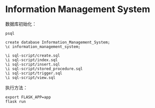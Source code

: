 # Information Management System


数据库初始化：

```
psql

create database Information_Management_System;
\c information_management_system;

\i sql-script/create.sql
\i sql-script/index.sql
\i sql-script/insert.sql
\i sql-script/stored_procedure.sql
\i sql-script/trigger.sql
\i sql-script/view.sql
```


执行方法：

```
export FLASK_APP=app
flask run
```